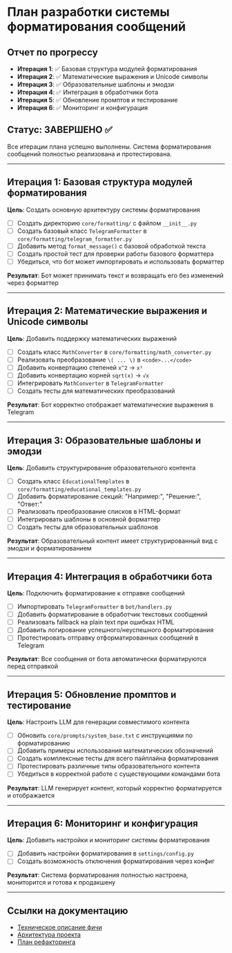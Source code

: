 # План разработки системы форматирования сообщений

## Отчет по прогрессу
- **Итерация 1**: ✅ Базовая структура модулей форматирования
- **Итерация 2**: ✅ Математические выражения и Unicode символы
- **Итерация 3**: ✅ Образовательные шаблоны и эмодзи
- **Итерация 4**: ✅ Интеграция в обработчики бота
- **Итерация 5**: ✅ Обновление промптов и тестирование
- **Итерация 6**: ✅ Мониторинг и конфигурация

## Статус: ЗАВЕРШЕНО ✅

Все итерации плана успешно выполнены. Система форматирования сообщений полностью реализована и протестирована.

---

## Итерация 1: Базовая структура модулей форматирования
**Цель**: Создать основную архитектуру системы форматирования

- [ ] Создать директорию `core/formatting/` с файлом `__init__.py`
- [ ] Создать базовый класс `TelegramFormatter` в `core/formatting/telegram_formatter.py`
- [ ] Добавить метод `format_message()` с базовой обработкой текста
- [ ] Создать простой тест для проверки работы базового форматтера
- [ ] Убедиться, что бот может импортировать и использовать форматтер

**Результат**: Бот может принимать текст и возвращать его без изменений через форматтер

---

## Итерация 2: Математические выражения и Unicode символы
**Цель**: Добавить поддержку математических выражений

- [ ] Создать класс `MathConverter` в `core/formatting/math_converter.py`
- [ ] Реализовать преобразование `\( ... \)` в `<code>...</code>`
- [ ] Добавить конвертацию степеней `x^2` → `x²`
- [ ] Добавить конвертацию корней `sqrt(x)` → `√x`
- [ ] Интегрировать `MathConverter` в `TelegramFormatter`
- [ ] Создать тесты для математических преобразований

**Результат**: Бот корректно отображает математические выражения в Telegram

---

## Итерация 3: Образовательные шаблоны и эмодзи
**Цель**: Добавить структурирование образовательного контента

- [ ] Создать класс `EducationalTemplates` в `core/formatting/educational_templates.py`
- [ ] Добавить форматирование секций: "Например:", "Решение:", "Ответ:"
- [ ] Реализовать преобразование списков в HTML-формат
- [ ] Интегрировать шаблоны в основной форматтер
- [ ] Создать тесты для образовательных шаблонов

**Результат**: Образовательный контент имеет структурированный вид с эмодзи и форматированием

---

## Итерация 4: Интеграция в обработчики бота
**Цель**: Подключить форматирование к отправке сообщений

- [ ] Импортировать `TelegramFormatter` в `bot/handlers.py`
- [ ] Добавить форматирование в обработчик текстовых сообщений
- [ ] Реализовать fallback на plain text при ошибках HTML
- [ ] Добавить логирование успешного/неуспешного форматирования
- [ ] Протестировать отправку отформатированных сообщений в Telegram

**Результат**: Все сообщения от бота автоматически форматируются перед отправкой

---

## Итерация 5: Обновление промптов и тестирование
**Цель**: Настроить LLM для генерации совместимого контента

- [ ] Обновить `core/prompts/system_base.txt` с инструкциями по форматированию
- [ ] Добавить примеры использования математических обозначений
- [ ] Создать комплексные тесты для всего пайплайна форматирования
- [ ] Протестировать различные типы образовательного контента
- [ ] Убедиться в корректной работе с существующими командами бота

**Результат**: LLM генерирует контент, который корректно форматируется и отображается

---

## Итерация 6: Мониторинг и конфигурация
**Цель**: Добавить настройки и мониторинг системы форматирования

- [ ] Добавить настройки форматирования в `settings/config.py`
- [ ] Создать возможность отключения форматирования через конфиг

**Результат**: Система форматирования полностью настроена, мониторится и готова к продакшену

---

## Ссылки на документацию
- [Техническое описание фичи](@doc/message_formatting.md)
- [Архитектура проекта](@doc/vision.md)
- [План рефакторинга](@doc/refactoring_plan.md)
